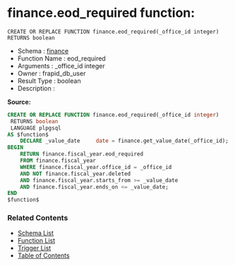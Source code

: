 # finance.eod_required function:

```plpgsql
CREATE OR REPLACE FUNCTION finance.eod_required(_office_id integer)
RETURNS boolean
```
* Schema : [finance](../../schemas/finance.md)
* Function Name : eod_required
* Arguments : _office_id integer
* Owner : frapid_db_user
* Result Type : boolean
* Description : 


**Source:**
```sql
CREATE OR REPLACE FUNCTION finance.eod_required(_office_id integer)
 RETURNS boolean
 LANGUAGE plpgsql
AS $function$
    DECLARE _value_date     date = finance.get_value_date(_office_id);
BEGIN
    RETURN finance.fiscal_year.eod_required
    FROM finance.fiscal_year
    WHERE finance.fiscal_year.office_id = _office_id
    AND NOT finance.fiscal_year.deleted
    AND finance.fiscal_year.starts_from >= _value_date
    AND finance.fiscal_year.ends_on <= _value_date;
END
$function$

```

### Related Contents
* [Schema List](../../schemas.md)
* [Function List](../../functions.md)
* [Trigger List](../../triggers.md)
* [Table of Contents](../../README.md)

